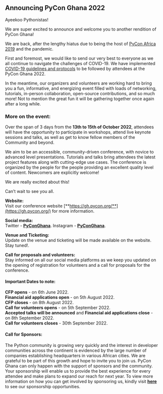 ## Announcing PyCon Ghana 2022

Ayeekoo Pythonistas!

We are super excited to announce and welcome you to another rendition of PyCon Ghana!

We are back, after the lengthy hiatus due to being the host of [PyCon Africa 2019](https://bit.ly/PyConGH-PA19) and the pandemic.

First and foremost, we would like to send our very best to everyone as we all continue to navigate the challenges of COVID-19. We have implemented [COVID-19 guidelines and protocols](https://docs.pythonghana.org/pycon-gh-2022-health-and-safety-guidelines/health-and-safety-guidelines-for-pycon-ghana) to be followed by attendees at the PyCon Ghana 2022.

In the meantime, our organizers and volunteers are working hard to bring you a fun, informative, and energizing event filled with loads of networking, tutorials, in-person collaboration, open-source contributions, and so much more! Not to mention the great fun it will be gathering together once again after a long while. 

### More on the event:
Over the span of 3 days from the **13th to 15th of October 2022**, attendees will have the opportunity to participate in workshops, attend live keynote sessions and talks, as well as get to know fellow members of the Community and beyond.

We aim to be an accessible, community-driven conference, with novice to advanced level presentations. Tutorials and talks bring attendees the latest project features along with cutting-edge use cases. The conference is organized by the people for the people providing an excellent quality level of content. Newcomers are explicitly welcome!

We are really excited about this!

Can’t wait to see you all. 


**Website:**<br>
Visit our conference website [**https://gh.pycon.org/**](https://gh.pycon.org/) for more information.

**Social media:**<br>
Twitter -  [**PyConGhana**](https://twitter.com/PyconGhana/).
Instagram - [**PyConGhana**](https://instagram.com/PyconGhana/). 

**Venue and Ticketing:**<br>
Update on the venue and ticketing will be made available on the website. Stay tuned!.

**Call for proposals and volunteers:**<br>
Stay informed on all our social media platforms as we keep you updated on the opening of registration for volunteers and a call for proposals for the conference.


#### Important Dates to note:
**CFP opens** - on 6th June 2022.<br>
**Financial aid applications open** - on 5th August 2022.<br>
**CFP closes** - on 8th August 2022.<br>
**Call for volunteers opens** - on 5th September 2022.<br>
**Accepted talks will be announced** and **Financial aid applications close** - on 8th September 2022.<br>
**Call for volunteers closes** - 30th September 2022.

#### Call for Sponsors:<br>
The Python community is growing very quickly and the interest in developer communities across the continent is evidenced by the large number of companies establishing headquarters in various African cities. We are grateful to be part of this growth and hope to invite you to join us. PyCon Ghana can only happen with the support of sponsors and the community.
Your sponsorship will enable us to provide the best experience for every attendee and make plans to expand our reach for next year.
To view more information on how you can get involved by sponsoring us, kindly visit [**here**](https://gh.pycon.org/support-us/) to see our sponsorship opportunities.




